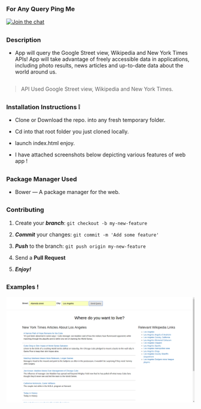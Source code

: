 ### For Any Query Ping Me

[![Join the chat](https://img.shields.io/badge/gitter-join%20chat%20%E2%86%92-brightgreen.svg)](https://gitter.im/divyanshu001)

##

### Description 
* App will query the Google Street view, Wikipedia and New York Times APIs!
  App will take advantage of freely accessible data in  applications, including photo results, news articles and up-to-date     data about the world around us.

## 

> API Used  Google Street view, Wikipedia and New York Times.

##

### Installation Instructions :grey_exclamation:

* Clone or Download the repo. into any fresh temporary folder.

* Cd into that root folder you just cloned locally.

* launch index.html enjoy. 

* I have attached screenshots below depicting various features of web app !

##

### Package Manager Used 

* Bower — A package manager for the web.

##

### Contributing

1. Create your **_branch_**: `git checkout -b my-new-feature`

2. **_Commit_** your changes: `git commit -m 'Add some feature'`

3. **_Push_** to the branch: `git push origin my-new-feature`

4. Send a **Pull Request**

5. **_Enjoy!_**

##

### Examples !


![alt tag](https://github.com/divyanshu-rawat/Moving-Compass-App/blob/master/snapshot/query.png)
